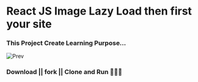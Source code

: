 # React JS Image Lazy Load then first your site

### This Project Create Learning Purpose...


<img src="/images/prev.gif" alt="Prev">



### Download || fork || Clone and Run 🤘😊🤘 
